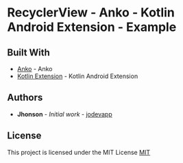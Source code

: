 # RecyclerView - Anko - Kotlin Android Extension - Example

## Built With

* [Anko](https://github.com/Kotlin/anko) - Anko
* [Kotlin Extension](https://kotlinlang.org/docs/tutorials/android-plugin.html) - Kotlin Android Extension

## Authors

* **Jhonson** - *Initial work* - [jodevapp](https://github.com/jodevapp)

## License

This project is licensed under the MIT License
[MIT](http://rem.mit-license.org)
